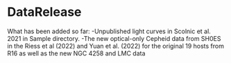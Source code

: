 # DataRelease

What has been added so far:
-Unpublished light curves in Scolnic et al. 2021 in Sample directory.
-The new optical-only Cepheid data from SH0ES in the Riess et al (2022) and Yuan et al. (2022) for the original 19 hosts from R16 as well as the new NGC 4258 and LMC data
